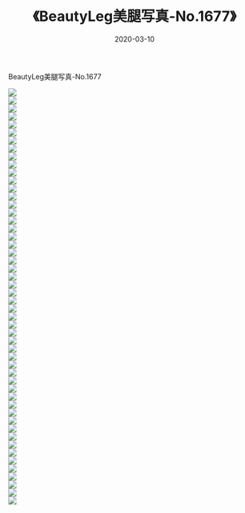 ﻿---
layout: post
title:  《BeautyLeg美腿写真-No.1677》
date:   2020-03-10
img: http://img.660000.xyz/Sharelink/网络美图/2020/BeautyLeg美腿写真-No.1677/000.jpg
categories: [美女, 清纯, 唯美]
---

BeautyLeg美腿写真-No.1677

  ![](http://img.660000.xyz/Sharelink/网络美图/2020/BeautyLeg美腿写真-No.1677/001.jpg) <br> ![](http://img.660000.xyz/Sharelink/网络美图/2020/BeautyLeg美腿写真-No.1677/002.jpg) <br> ![](http://img.660000.xyz/Sharelink/网络美图/2020/BeautyLeg美腿写真-No.1677/003.jpg) <br> ![](http://img.660000.xyz/Sharelink/网络美图/2020/BeautyLeg美腿写真-No.1677/004.jpg) <br> ![](http://img.660000.xyz/Sharelink/网络美图/2020/BeautyLeg美腿写真-No.1677/005.jpg) <br> ![](http://img.660000.xyz/Sharelink/网络美图/2020/BeautyLeg美腿写真-No.1677/006.jpg) <br> ![](http://img.660000.xyz/Sharelink/网络美图/2020/BeautyLeg美腿写真-No.1677/007.jpg) <br> ![](http://img.660000.xyz/Sharelink/网络美图/2020/BeautyLeg美腿写真-No.1677/008.jpg) <br> ![](http://img.660000.xyz/Sharelink/网络美图/2020/BeautyLeg美腿写真-No.1677/009.jpg) <br> ![](http://img.660000.xyz/Sharelink/网络美图/2020/BeautyLeg美腿写真-No.1677/010.jpg) <br> ![](http://img.660000.xyz/Sharelink/网络美图/2020/BeautyLeg美腿写真-No.1677/011.jpg) <br> ![](http://img.660000.xyz/Sharelink/网络美图/2020/BeautyLeg美腿写真-No.1677/012.jpg) <br> ![](http://img.660000.xyz/Sharelink/网络美图/2020/BeautyLeg美腿写真-No.1677/013.jpg) <br> ![](http://img.660000.xyz/Sharelink/网络美图/2020/BeautyLeg美腿写真-No.1677/014.jpg) <br> ![](http://img.660000.xyz/Sharelink/网络美图/2020/BeautyLeg美腿写真-No.1677/015.jpg) <br> ![](http://img.660000.xyz/Sharelink/网络美图/2020/BeautyLeg美腿写真-No.1677/016.jpg) <br> ![](http://img.660000.xyz/Sharelink/网络美图/2020/BeautyLeg美腿写真-No.1677/017.jpg) <br> ![](http://img.660000.xyz/Sharelink/网络美图/2020/BeautyLeg美腿写真-No.1677/018.jpg) <br> ![](http://img.660000.xyz/Sharelink/网络美图/2020/BeautyLeg美腿写真-No.1677/019.jpg) <br> ![](http://img.660000.xyz/Sharelink/网络美图/2020/BeautyLeg美腿写真-No.1677/020.jpg) <br> ![](http://img.660000.xyz/Sharelink/网络美图/2020/BeautyLeg美腿写真-No.1677/021.jpg) <br> ![](http://img.660000.xyz/Sharelink/网络美图/2020/BeautyLeg美腿写真-No.1677/022.jpg) <br> ![](http://img.660000.xyz/Sharelink/网络美图/2020/BeautyLeg美腿写真-No.1677/023.jpg) <br> ![](http://img.660000.xyz/Sharelink/网络美图/2020/BeautyLeg美腿写真-No.1677/024.jpg) <br> ![](http://img.660000.xyz/Sharelink/网络美图/2020/BeautyLeg美腿写真-No.1677/025.jpg) <br> ![](http://img.660000.xyz/Sharelink/网络美图/2020/BeautyLeg美腿写真-No.1677/026.jpg) <br> ![](http://img.660000.xyz/Sharelink/网络美图/2020/BeautyLeg美腿写真-No.1677/027.jpg) <br> ![](http://img.660000.xyz/Sharelink/网络美图/2020/BeautyLeg美腿写真-No.1677/028.jpg) <br> ![](http://img.660000.xyz/Sharelink/网络美图/2020/BeautyLeg美腿写真-No.1677/029.jpg) <br> ![](http://img.660000.xyz/Sharelink/网络美图/2020/BeautyLeg美腿写真-No.1677/030.jpg) <br> ![](http://img.660000.xyz/Sharelink/网络美图/2020/BeautyLeg美腿写真-No.1677/031.jpg) <br> ![](http://img.660000.xyz/Sharelink/网络美图/2020/BeautyLeg美腿写真-No.1677/032.jpg) <br> ![](http://img.660000.xyz/Sharelink/网络美图/2020/BeautyLeg美腿写真-No.1677/033.jpg) <br> ![](http://img.660000.xyz/Sharelink/网络美图/2020/BeautyLeg美腿写真-No.1677/034.jpg) <br> ![](http://img.660000.xyz/Sharelink/网络美图/2020/BeautyLeg美腿写真-No.1677/035.jpg) <br> ![](http://img.660000.xyz/Sharelink/网络美图/2020/BeautyLeg美腿写真-No.1677/036.jpg) <br> ![](http://img.660000.xyz/Sharelink/网络美图/2020/BeautyLeg美腿写真-No.1677/037.jpg) <br> ![](http://img.660000.xyz/Sharelink/网络美图/2020/BeautyLeg美腿写真-No.1677/038.jpg) <br> ![](http://img.660000.xyz/Sharelink/网络美图/2020/BeautyLeg美腿写真-No.1677/039.jpg) <br> ![](http://img.660000.xyz/Sharelink/网络美图/2020/BeautyLeg美腿写真-No.1677/040.jpg) <br> ![](http://img.660000.xyz/Sharelink/网络美图/2020/BeautyLeg美腿写真-No.1677/041.jpg) <br> ![](http://img.660000.xyz/Sharelink/网络美图/2020/BeautyLeg美腿写真-No.1677/042.jpg) <br> ![](http://img.660000.xyz/Sharelink/网络美图/2020/BeautyLeg美腿写真-No.1677/043.jpg) <br> ![](http://img.660000.xyz/Sharelink/网络美图/2020/BeautyLeg美腿写真-No.1677/044.jpg) <br> ![](http://img.660000.xyz/Sharelink/网络美图/2020/BeautyLeg美腿写真-No.1677/045.jpg) <br> ![](http://img.660000.xyz/Sharelink/网络美图/2020/BeautyLeg美腿写真-No.1677/046.jpg) <br> ![](http://img.660000.xyz/Sharelink/网络美图/2020/BeautyLeg美腿写真-No.1677/047.jpg) <br> ![](http://img.660000.xyz/Sharelink/网络美图/2020/BeautyLeg美腿写真-No.1677/048.jpg) <br> ![](http://img.660000.xyz/Sharelink/网络美图/2020/BeautyLeg美腿写真-No.1677/049.jpg) <br> ![](http://img.660000.xyz/Sharelink/网络美图/2020/BeautyLeg美腿写真-No.1677/050.jpg) <br> ![](http://img.660000.xyz/Sharelink/网络美图/2020/BeautyLeg美腿写真-No.1677/051.jpg) <br> ![](http://img.660000.xyz/Sharelink/网络美图/2020/BeautyLeg美腿写真-No.1677/052.jpg) <br>